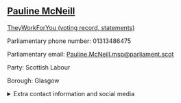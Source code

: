 ## <a href="https://www.parliament.scot/msps/current-and-previous-msps/pauline-mcneill">Pauline McNeill</a>

<a href="https://www.theyworkforyou.com/mp/14062/pauline_mcneill">TheyWorkForYou (voting record, statements)</a> 

Parliamentary phone number: 01313486475 

Parliamentary email: Pauline.McNeill.msp@parliament.scot 

Party: Scottish Labour 

Borough: Glasgow 

<details><summary>Extra contact information and social media</summary> 
<li>Parliamentary address: The Scottish Parliament, EH99 1SP, Edinburgh</li>
<li>Local office address:</li>
<li>Local office phone number:</li>
<li>Twitter:</li>
<li>Facebook:</li>
<li>Website:</li>
</details>